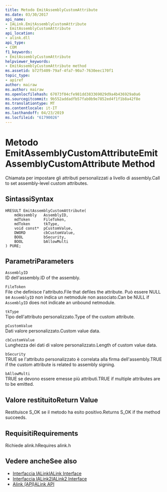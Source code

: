 ```yaml
---
title: Metodo EmitAssemblyCustomAttribute
ms.date: 03/30/2017
api_name:
- IALink.EmitAssemblyCustomAttribute
- EmitAssemblyCustomAttribute
api_location:
- alink.dll
api_type:
- COM
f1_keywords:
- EmitAssemblyCustomAttribute
helpviewer_keywords:
- EmitAssemblyCustomAttribute method
ms.assetid: b72f5409-79af-4fa7-90a7-7630eec170f1
topic_type:
- apiref
author: mairaw
ms.author: mairaw
ms.openlocfilehash: 67073f04cfe981dd383369029d9a4b436929a0a6
ms.sourcegitcommit: 9b552addadfb57fab0b9e7852ed4f1f1b8a42f8e
ms.translationtype: MT
ms.contentlocale: it-IT
ms.lasthandoff: 04/23/2019
ms.locfileid: "61790026"
---
```

# <a name="emitassemblycustomattribute-method"></a><span data-ttu-id="bfd92-102">Metodo EmitAssemblyCustomAttribute</span><span class="sxs-lookup"><span data-stu-id="bfd92-102">EmitAssemblyCustomAttribute Method</span></span>
<span data-ttu-id="bfd92-103">Chiamata per impostare gli attributi personalizzati a livello di assembly.</span><span class="sxs-lookup"><span data-stu-id="bfd92-103">Call to set assembly-level custom attributes.</span></span>  
  
## <a name="syntax"></a><span data-ttu-id="bfd92-104">Sintassi</span><span class="sxs-lookup"><span data-stu-id="bfd92-104">Syntax</span></span>  
  
```  
HRESULT EmitAssemblyCustomAttribute(  
    mdAssembly   AssemblyID,  
    mdToken      FileToken,  
    mdToken      tkType,  
    void const*  pCustomValue,  
    DWORD        cbCustomValue,  
    BOOL         bSecurity,  
    BOOL         bAllowMulti  
) PURE;  
```  
  
## <a name="parameters"></a><span data-ttu-id="bfd92-105">Parametri</span><span class="sxs-lookup"><span data-stu-id="bfd92-105">Parameters</span></span>  
 `AssemblyID`  
 <span data-ttu-id="bfd92-106">ID dell'assembly.</span><span class="sxs-lookup"><span data-stu-id="bfd92-106">ID of the assembly.</span></span>  
  
 `FileToken`  
 <span data-ttu-id="bfd92-107">File che definisce l'attributo.</span><span class="sxs-lookup"><span data-stu-id="bfd92-107">File that defiles the attribute.</span></span> <span data-ttu-id="bfd92-108">Può essere NULL se `AssemblyID` non indica un netmodule non associato.</span><span class="sxs-lookup"><span data-stu-id="bfd92-108">Can be NULL if `AssemblyID` does not indicate an unbound netmodule.</span></span>  
  
 `tkType`  
 <span data-ttu-id="bfd92-109">Tipo dell'attributo personalizzato.</span><span class="sxs-lookup"><span data-stu-id="bfd92-109">Type of the custom attribute.</span></span>  
  
 `pCustomValue`  
 <span data-ttu-id="bfd92-110">Dati valore personalizzato.</span><span class="sxs-lookup"><span data-stu-id="bfd92-110">Custom value data.</span></span>  
  
 `cbCustomValue`  
 <span data-ttu-id="bfd92-111">Lunghezza dei dati di valore personalizzato.</span><span class="sxs-lookup"><span data-stu-id="bfd92-111">Length of custom value data.</span></span>  
  
 `bSecurity`  
 <span data-ttu-id="bfd92-112">TRUE se l'attributo personalizzato è correlata alla firma dell'assembly.</span><span class="sxs-lookup"><span data-stu-id="bfd92-112">TRUE if the custom attribute is related to assembly signing.</span></span>  
  
 `bAllowMulti`  
 <span data-ttu-id="bfd92-113">TRUE se devono essere emesse più attributi.</span><span class="sxs-lookup"><span data-stu-id="bfd92-113">TRUE if multiple attributes are to be emitted.</span></span>  
  
## <a name="return-value"></a><span data-ttu-id="bfd92-114">Valore restituito</span><span class="sxs-lookup"><span data-stu-id="bfd92-114">Return Value</span></span>  
 <span data-ttu-id="bfd92-115">Restituisce S_OK se il metodo ha esito positivo.</span><span class="sxs-lookup"><span data-stu-id="bfd92-115">Returns S_OK if the method succeeds.</span></span>  
  
## <a name="requirements"></a><span data-ttu-id="bfd92-116">Requisiti</span><span class="sxs-lookup"><span data-stu-id="bfd92-116">Requirements</span></span>  
 <span data-ttu-id="bfd92-117">Richiede alink.h</span><span class="sxs-lookup"><span data-stu-id="bfd92-117">Requires alink.h</span></span>  
  
## <a name="see-also"></a><span data-ttu-id="bfd92-118">Vedere anche</span><span class="sxs-lookup"><span data-stu-id="bfd92-118">See also</span></span>

- [<span data-ttu-id="bfd92-119">Interfaccia IALink</span><span class="sxs-lookup"><span data-stu-id="bfd92-119">IALink Interface</span></span>](../../../../docs/framework/unmanaged-api/alink/ialink-interface.md)
- [<span data-ttu-id="bfd92-120">Interfaccia IALink2</span><span class="sxs-lookup"><span data-stu-id="bfd92-120">IALink2 Interface</span></span>](../../../../docs/framework/unmanaged-api/alink/ialink2-interface.md)
- [<span data-ttu-id="bfd92-121">Alink (API)</span><span class="sxs-lookup"><span data-stu-id="bfd92-121">ALink API</span></span>](../../../../docs/framework/unmanaged-api/alink/index.md)
